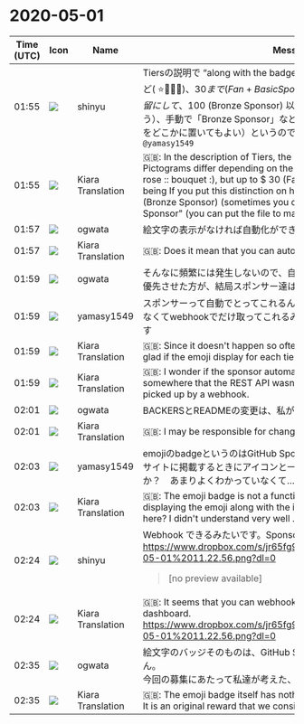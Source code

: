 # 2020-05-01

|Time (UTC)|Icon|Name|Message|
|---|---|---|---|
|01:55|![](https://avatars.slack-edge.com/2018-04-27/354445776386_e258f5ed5ba887b08668_72.jpg)|shinyu|Tiersの説明で “along with the badge ⭐️.” の絵文字が金額ごとに違うけれど( ⭐️🌟🌹💐)、$30まで(Fan+Basic Sponsor)は、当面この区別の表示を保留にして、$100 (Bronze Sponsor) 以上があったら（たまにしかないだろう）、手動で「Bronze Sponsor」などとして掲載する（管理するファイルをどこかに置いてもよい）というのでどうでしょうか。`@ogwata` `@yamasy1549`|
|01:55|![](https://avatars.slack-edge.com/2019-08-21/732685848020_f3f20736795184660348_72.png)|Kiara Translation|🇬🇧: In the description of Tiers, the “along with the badge: star: ️.” Pictograms differ depending on the amount of money (: star: ️: star2 :: rose :: bouquet :), but up to $ 30 (Fan + Basic Sponsor) is for the time being If you put this distinction on hold and you have more than $ 100 (Bronze Sponsor) (sometimes you don't), post it manually as "Bronze Sponsor" (you can put the file to manage somewhere) So what about?|
|01:57|![](https://avatars.slack-edge.com/2019-11-22/845042642576_070441337abaca9fb7b3_72.png)|ogwata|絵文字の表示がなければ自動化ができると言うこと？|
|01:57|![](https://avatars.slack-edge.com/2019-08-21/732685848020_f3f20736795184660348_72.png)|Kiara Translation|🇬🇧: Does it mean that you can automate without the display of emoji?|
|01:59|![](https://avatars.slack-edge.com/2019-11-22/845042642576_070441337abaca9fb7b3_72.png)|ogwata|そんなに頻繁には発生しないので、自動化よりもtierごとの絵文字表示を優先させた方が、結局スポンサー達はうれしいのでは？|
|01:59|![](https://secure.gravatar.com/avatar/b2dffef7ce30f6f8f399f2a172229711.jpg?s=72&d=https%3A%2F%2Fa.slack-edge.com%2Fdf10d%2Fimg%2Favatars%2Fava_0012-72.png)|yamasy1549|スポンサーって自動でとってこれるんでしたっけ……。REST APIは生えてなくてwebhookでだけ取ってこれるみたいなのをどこかで見た気がします|
|01:59|![](https://avatars.slack-edge.com/2019-08-21/732685848020_f3f20736795184660348_72.png)|Kiara Translation|🇬🇧: Since it doesn't happen so often, I think the sponsors would be glad if the emoji display for each tier had priority over the automation.|
|01:59|![](https://avatars.slack-edge.com/2019-08-21/732685848020_f3f20736795184660348_72.png)|Kiara Translation|🇬🇧: I wonder if the sponsor automatically got this ... I think I saw somewhere that the REST API wasn't growing and could only be picked up by a webhook.|
|02:01|![](https://avatars.slack-edge.com/2019-11-22/845042642576_070441337abaca9fb7b3_72.png)|ogwata|BACKERSとREADMEの変更は、私が担当してもよいです。|
|02:01|![](https://avatars.slack-edge.com/2019-08-21/732685848020_f3f20736795184660348_72.png)|Kiara Translation|🇬🇧: I may be responsible for changes to BACKERS and README.|
|02:03|![](https://secure.gravatar.com/avatar/b2dffef7ce30f6f8f399f2a172229711.jpg?s=72&d=https%3A%2F%2Fa.slack-edge.com%2Fdf10d%2Fimg%2Favatars%2Fava_0012-72.png)|yamasy1549|emojiのbadgeというのはGitHub Sponsorsの機能じゃなくて、こちらでサイトに掲載するときにアイコンと一緒にemojiを表示するってことですか？　あまりよくわかっていなくて……|
|02:03|![](https://avatars.slack-edge.com/2019-08-21/732685848020_f3f20736795184660348_72.png)|Kiara Translation|🇬🇧: The emoji badge is not a function of GitHub Sponsors, but is it displaying the emoji along with the icon when posting on the site here? I didn't understand very well ...|
|02:24|![](https://avatars.slack-edge.com/2018-04-27/354445776386_e258f5ed5ba887b08668_72.jpg)|shinyu|Webhook できるみたいです。Sponsors dashboard にありました。<br><https://www.dropbox.com/s/jr65fg9c4qna4he/Screenshot%202020-05-01%2011.22.56.png?dl=0><br><blockquote>[no preview available]</blockquote>|
|02:24|![](https://avatars.slack-edge.com/2019-08-21/732685848020_f3f20736795184660348_72.png)|Kiara Translation|🇬🇧: It seems that you can webhook. It was on the Sponsors dashboard.<br><https://www.dropbox.com/s/jr65fg9c4qna4he/Screenshot%202020-05-01%2011.22.56.png?dl=0>|
|02:35|![](https://avatars.slack-edge.com/2019-11-22/845042642576_070441337abaca9fb7b3_72.png)|ogwata|絵文字のバッジそのものは、GitHub Sponsorとはとくに関連はありません。<br>今回の募集にあたって私達が考えた、独自報酬です。|
|02:35|![](https://avatars.slack-edge.com/2019-08-21/732685848020_f3f20736795184660348_72.png)|Kiara Translation|🇬🇧: The emoji badge itself has nothing to do with GitHub Sponsor.<br>It is an original reward that we considered for this recruitment.|
